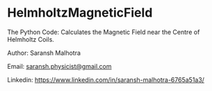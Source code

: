 # HelmholtzMagneticField
The Python Code: Calculates the Magnetic Field near the Centre of Helmholtz Coils.

Author: Saransh Malhotra

Email: saransh.physicist@gmail.com

Linkedin: https://www.linkedin.com/in/saransh-malhotra-6765a51a3/
